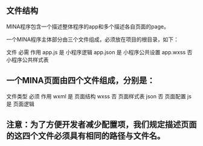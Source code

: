 
## 文件结构
MINA程序包含一个描述整体程序的app和多个描述各自页面的page。

一个MINA程序主体部分由三个文件组成，必须放在项目的根目录，如下：


文件	必需	作用
app.js	是	小程序逻辑
app.json	是	小程序公共设置
app.wxss	否	小程序公共样式表

## 一个MINA页面由四个文件组成，分别是：

文件类型	必须	作用
wxml	是	页面结构
wxss	否	页面样式表
json	否	页面配置
js	是	页面逻辑

## 注意：为了方便开发者减少配置项，我们规定描述页面的这四个文件必须具有相同的路径与文件名。